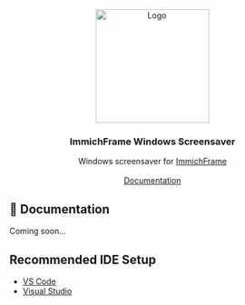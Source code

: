 <div align="center">
  <a href="https://github.com/immichFrame/ImmichFrame_Screensaver">
    <img src="AppIcon.png" alt="Logo" width="200" height="200">
  </a>

  <h3 align="center">ImmichFrame Windows Screensaver</h3>

  <p align="center">
    Windows screensaver for <a href="https://github.com/immichFrame/ImmichFrame">ImmichFrame</a>
    <br />
    <br />
    <a href="https://immichframe.online/docs/getting-started/apps#desktop-windows-macos-linux">Documentation</a>
  <p>
</div>

## 📄 Documentation
Coming soon...

## Recommended IDE Setup

- [VS Code](https://code.visualstudio.com/)  
- [Visual Studio](https://visualstudio.microsoft.com/) 
